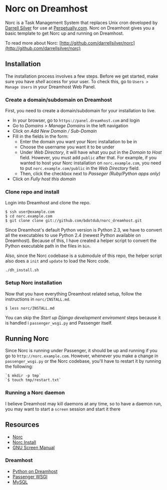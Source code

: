 # Norc on Dreamhost

Norc is a Task Management System that replaces Unix cron developed by [Darrell Silver](http://darrellsilver.com/) for use at [Perpetually.com](http://www.perpetually.com/). Norc on Dreamhost gives you a basic template to get Norc up and running on Dreamhost.

To read more about Norc: [http://github.com/darrellsilver/norc](http://github.com/darrellsilver/norc)

## Installation

The installation process involves a few steps. Before we get started, make sure you have *shell* access for your user. To check this, go to `Users > Manage Users` in your Dreamhost Web Panel.

### Create a domain/subdomain on Dreamhost

First, you need to create a domain/subdomain for your installation to live.

* In your browser, go to `https://panel.dreamhost.com` and login
* Go to *Domains > Manage Domains* in the left navigation
* Click on *Add New Domain / Sub-Domain*
* Fill in the fields in the form:
   * Enter the domain you want your Norc installation to be in
   * Choose the username you want it to be under
   * Under *Web Directory*, it will have what you put in the *Domain to Host* field. However, you must add `public` after that. For example, if you wanted to host your Norc installation on `norc.example.com`, you need to put `norc.example.com/public` in the *Web Directory* field.
   * Then, click the checkbox next to *Passeger (Ruby/Python apps only)*
* Click on *Fully host this domain*

### Clone repo and install

Login into Dreamhost and clone the repo.

    $ ssh user@example.com
    $ cd norc.example.com
    $ git clone clone git://github.com/bdotdub/norc_dreamhost.git

Since Dreamhost's default Python version is Python 2.3, we have to convert all the executables to use Python 2.4 (newest Python available on Dreamhost). Because of this, I have created a helper script to convert the Python executable path in the files in `bin`.

Also, since the Norc codebase is a submodule of this repo, the helper script also does a `init` and `update` to load the Norc code.

    ./dh_install.sh

### Setup Norc installation

Now that you have everything Dreamhost related setup, follow the instructions in `norc/INSTALL.md`.

    $ less norc/INSTALL.md

You can skip the *Start up Django development enviroment* steps because it is handled i `passenger_wsgi.py` and Passenger itself.

## Running Norc

Since Norc is running under Passenger, it should be up and running if you go to `http://norc.example.com`. However, whenever you make a change in `passenger_wsgi.py` or the Norc codebase, you'll have to restart it by running the following:

    `$ mkdir -p tmp`
    `$ touch tmp/restart.txt`

### Running a Norc daemon

I believe Dreamhost may kill daemons at any time, so to have a daemon run, you may want to start a `screen` session and start it there

## Resources

* [Norc](http://github.com/darrellsilver/norc)
* [Norc Install](http://github.com/darrellsilver/norc/blob/master/INSTALL.md)
* [GNU Screen Manual](http://www.gnu.org/software/screen/manual/screen.html)

### Dreamhost

* [Python on Dreamhost](http://wiki.dreamhost.com/Python)
* [Passenger WSGI](http://wiki.dreamhost.com/Passenger_WSGI)
* [MySQL](http://wiki.dreamhost.com/MySQL)

